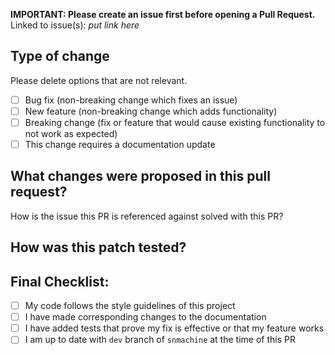**IMPORTANT: Please create an issue first before opening a Pull Request.**
Linked to issue(s): _put link here_

## Type of change

Please delete options that are not relevant.

- [ ] Bug fix (non-breaking change which fixes an issue)
- [ ] New feature (non-breaking change which adds functionality)
- [ ] Breaking change (fix or feature that would cause existing functionality to not work as expected)
- [ ] This change requires a documentation update

## What changes were proposed in this pull request?

<!-- You can skip this if you're fixing a typo or adding an app to the Showcase. -->

How is the issue this PR is referenced against solved with this PR?

## How was this patch tested?

## Final Checklist:

- [ ] My code follows the style guidelines of this project
- [ ] I have made corresponding changes to the documentation
- [ ] I have added tests that prove my fix is effective or that my feature works
- [ ] I am up to date with `dev` branch of `snmachine` at the time of this PR
<!-- Assuming you are working from the guidelines outlined in CONTRIBUTING.md,
this can be achieve with `git pull --rebase upstream dev`

If this reveals a myriad of conflicts, one can run: `git rebase --abort` and
then one can submit a PR without checking the above box.

If you would like assistance with this, people contact one of the core developers
of snmachine for help-->
